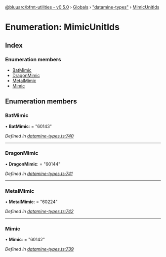 [@bluuarc/bfmt-utilities - v0.5.0](../README.md) › [Globals](../globals.md) › ["datamine-types"](../modules/_datamine_types_.md) › [MimicUnitIds](_datamine_types_.mimicunitids.md)

# Enumeration: MimicUnitIds

## Index

### Enumeration members

* [BatMimic](_datamine_types_.mimicunitids.md#batmimic)
* [DragonMimic](_datamine_types_.mimicunitids.md#dragonmimic)
* [MetalMimic](_datamine_types_.mimicunitids.md#metalmimic)
* [Mimic](_datamine_types_.mimicunitids.md#mimic)

## Enumeration members

###  BatMimic

• **BatMimic**: = "60143"

*Defined in [datamine-types.ts:740](https://github.com/BluuArc/bfmt-utilities/blob/master/src/datamine-types.ts#L740)*

___

###  DragonMimic

• **DragonMimic**: = "60144"

*Defined in [datamine-types.ts:741](https://github.com/BluuArc/bfmt-utilities/blob/master/src/datamine-types.ts#L741)*

___

###  MetalMimic

• **MetalMimic**: = "60224"

*Defined in [datamine-types.ts:742](https://github.com/BluuArc/bfmt-utilities/blob/master/src/datamine-types.ts#L742)*

___

###  Mimic

• **Mimic**: = "60142"

*Defined in [datamine-types.ts:739](https://github.com/BluuArc/bfmt-utilities/blob/master/src/datamine-types.ts#L739)*

